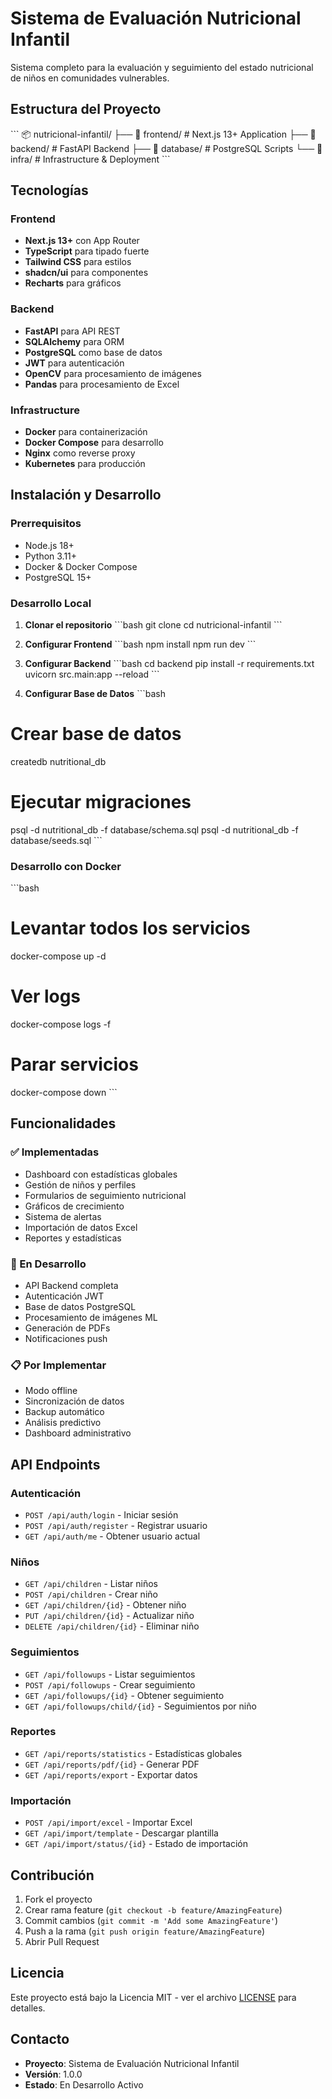 # Sistema de Evaluación Nutricional Infantil

Sistema completo para la evaluación y seguimiento del estado nutricional de niños en comunidades vulnerables.

## Estructura del Proyecto

\`\`\`
📦 nutricional-infantil/
├── 📁 frontend/          # Next.js 13+ Application
├── 📁 backend/           # FastAPI Backend
├── 📁 database/          # PostgreSQL Scripts
└── 📁 infra/            # Infrastructure & Deployment
\`\`\`

## Tecnologías

### Frontend
- **Next.js 13+** con App Router
- **TypeScript** para tipado fuerte
- **Tailwind CSS** para estilos
- **shadcn/ui** para componentes
- **Recharts** para gráficos

### Backend
- **FastAPI** para API REST
- **SQLAlchemy** para ORM
- **PostgreSQL** como base de datos
- **JWT** para autenticación
- **OpenCV** para procesamiento de imágenes
- **Pandas** para procesamiento de Excel

### Infrastructure
- **Docker** para containerización
- **Docker Compose** para desarrollo
- **Nginx** como reverse proxy
- **Kubernetes** para producción

## Instalación y Desarrollo

### Prerrequisitos
- Node.js 18+
- Python 3.11+
- Docker & Docker Compose
- PostgreSQL 15+

### Desarrollo Local

1. **Clonar el repositorio**
\`\`\`bash
git clone <repository-url>
cd nutricional-infantil
\`\`\`

2. **Configurar Frontend**
\`\`\`bash
npm install
npm run dev
\`\`\`

3. **Configurar Backend**
\`\`\`bash
cd backend
pip install -r requirements.txt
uvicorn src.main:app --reload
\`\`\`

4. **Configurar Base de Datos**
\`\`\`bash
# Crear base de datos
createdb nutritional_db

# Ejecutar migraciones
psql -d nutritional_db -f database/schema.sql
psql -d nutritional_db -f database/seeds.sql
\`\`\`

### Desarrollo con Docker

\`\`\`bash
# Levantar todos los servicios
docker-compose up -d

# Ver logs
docker-compose logs -f

# Parar servicios
docker-compose down
\`\`\`

## Funcionalidades

### ✅ Implementadas
- Dashboard con estadísticas globales
- Gestión de niños y perfiles
- Formularios de seguimiento nutricional
- Gráficos de crecimiento
- Sistema de alertas
- Importación de datos Excel
- Reportes y estadísticas

### 🚧 En Desarrollo
- API Backend completa
- Autenticación JWT
- Base de datos PostgreSQL
- Procesamiento de imágenes ML
- Generación de PDFs
- Notificaciones push

### 📋 Por Implementar
- Modo offline
- Sincronización de datos
- Backup automático
- Análisis predictivo
- Dashboard administrativo

## API Endpoints

### Autenticación
- `POST /api/auth/login` - Iniciar sesión
- `POST /api/auth/register` - Registrar usuario
- `GET /api/auth/me` - Obtener usuario actual

### Niños
- `GET /api/children` - Listar niños
- `POST /api/children` - Crear niño
- `GET /api/children/{id}` - Obtener niño
- `PUT /api/children/{id}` - Actualizar niño
- `DELETE /api/children/{id}` - Eliminar niño

### Seguimientos
- `GET /api/followups` - Listar seguimientos
- `POST /api/followups` - Crear seguimiento
- `GET /api/followups/{id}` - Obtener seguimiento
- `GET /api/followups/child/{id}` - Seguimientos por niño

### Reportes
- `GET /api/reports/statistics` - Estadísticas globales
- `GET /api/reports/pdf/{id}` - Generar PDF
- `GET /api/reports/export` - Exportar datos

### Importación
- `POST /api/import/excel` - Importar Excel
- `GET /api/import/template` - Descargar plantilla
- `GET /api/import/status/{id}` - Estado de importación

## Contribución

1. Fork el proyecto
2. Crear rama feature (`git checkout -b feature/AmazingFeature`)
3. Commit cambios (`git commit -m 'Add some AmazingFeature'`)
4. Push a la rama (`git push origin feature/AmazingFeature`)
5. Abrir Pull Request

## Licencia

Este proyecto está bajo la Licencia MIT - ver el archivo [LICENSE](LICENSE) para detalles.

## Contacto

- **Proyecto**: Sistema de Evaluación Nutricional Infantil
- **Versión**: 1.0.0
- **Estado**: En Desarrollo Activo
